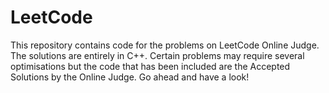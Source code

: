 LeetCode
========

This repository contains code for the problems on LeetCode Online Judge. The solutions are entirely in C++. Certain problems may require several optimisations but the code that has been included are the Accepted Solutions by the Online Judge. Go ahead and have a look!
